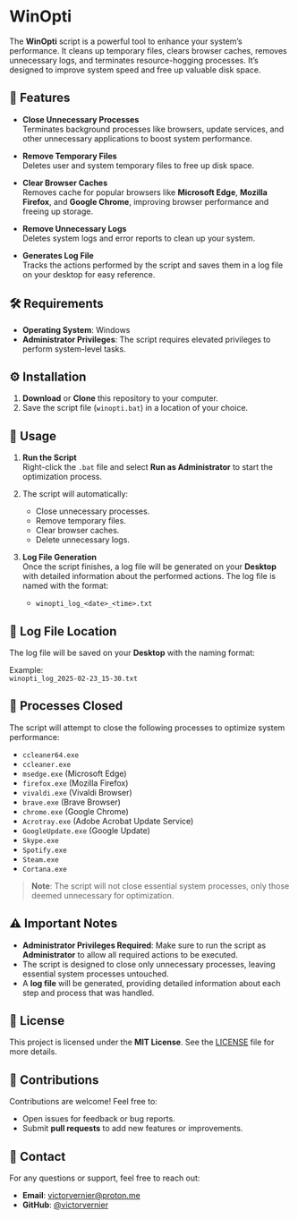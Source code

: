 # **WinOpti**

The **WinOpti** script is a powerful tool to enhance your system’s performance. It cleans up temporary files, clears browser caches, removes unnecessary logs, and terminates resource-hogging processes. It’s designed to improve system speed and free up valuable disk space.

## 🚀 **Features**

- **Close Unnecessary Processes**  
  Terminates background processes like browsers, update services, and other unnecessary applications to boost system performance.
  
- **Remove Temporary Files**  
  Deletes user and system temporary files to free up disk space.

- **Clear Browser Caches**  
  Removes cache for popular browsers like **Microsoft Edge**, **Mozilla Firefox**, and **Google Chrome**, improving browser performance and freeing up storage.

- **Remove Unnecessary Logs**  
  Deletes system logs and error reports to clean up your system.

- **Generates Log File**  
  Tracks the actions performed by the script and saves them in a log file on your desktop for easy reference.

## 🛠 **Requirements**

- **Operating System**: Windows
- **Administrator Privileges**: The script requires elevated privileges to perform system-level tasks.

## ⚙️ **Installation**

1. **Download** or **Clone** this repository to your computer.
2. Save the script file (`winopti.bat`) in a location of your choice.

## 📝 **Usage**

1. **Run the Script**  
   Right-click the `.bat` file and select **Run as Administrator** to start the optimization process.

2. The script will automatically:
   - Close unnecessary processes.
   - Remove temporary files.
   - Clear browser caches.
   - Delete unnecessary logs.

3. **Log File Generation**  
   Once the script finishes, a log file will be generated on your **Desktop** with detailed information about the performed actions. The log file is named with the format:
   - `winopti_log_<date>_<time>.txt`

## 📂 **Log File Location**

The log file will be saved on your **Desktop** with the naming format:

Example:  
`winopti_log_2025-02-23_15-30.txt`

## 🔄 **Processes Closed**

The script will attempt to close the following processes to optimize system performance:

- `ccleaner64.exe`  
- `ccleaner.exe`  
- `msedge.exe` (Microsoft Edge)  
- `firefox.exe` (Mozilla Firefox)  
- `vivaldi.exe` (Vivaldi Browser)  
- `brave.exe` (Brave Browser)  
- `chrome.exe` (Google Chrome)  
- `Acrotray.exe` (Adobe Acrobat Update Service)  
- `GoogleUpdate.exe` (Google Update)  
- `Skype.exe`  
- `Spotify.exe`  
- `Steam.exe`  
- `Cortana.exe`

> **Note**: The script will not close essential system processes, only those deemed unnecessary for optimization.

## ⚠️ **Important Notes**

- **Administrator Privileges Required**: Make sure to run the script as **Administrator** to allow all required actions to be executed.
- The script is designed to close only unnecessary processes, leaving essential system processes untouched.
- A **log file** will be generated, providing detailed information about each step and process that was handled.

## 📝 **License**

This project is licensed under the **MIT License**. See the [LICENSE](LICENSE) file for more details.

## 🤝 **Contributions**

Contributions are welcome! Feel free to:
- Open issues for feedback or bug reports.
- Submit **pull requests** to add new features or improvements.

## 📧 **Contact**

For any questions or support, feel free to reach out:

- **Email**: victorvernier@proton.me  
- **GitHub**: [@victorvernier](https://github.com/victorvernier)
